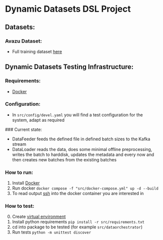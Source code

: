 # Dynamic Datasets DSL Project

## Datasets:

### Avazu Dataset:
- Full training dataset [here](https://polybox.ethz.ch/index.php/apps/files/?dir=/DSL&fileid=3018496834)

## Dynamic Datasets Testing Infrastructure:

### Requirements:
- [Docker](https://docs.docker.com/get-docker/)

### Configuration:
- In `src/config/devel.yaml` you will find a test configuration for the system, adapt as required

### Current state:
- DataFeeder feeds the defined file in defined batch sizes to the Kafka stream
- DataLoader reads the data, does some minimal offline preprocessing, writes the batch to harddisk, updates the metadata and every now and then creates new batches from the existing batches

### How to run:
1. Install [Docker](https://docs.docker.com/get-docker/) 
2. Run docker `docker compose -f "src/docker-compose.yml" up -d --build`
3. To read output [ssh](https://phase2.github.io/devtools/common-tasks/ssh-into-a-container/) into the docker container you are interested in

### How to test:
0. Create [virtual environment](https://docs.python.org/3/tutorial/venv.html) 
1. Install python requirements `pip install -r src/requirements.txt`
2. cd into package to be tested (for example `src/dataorchestrator`)
3. Run tests `python -m unittest discover`